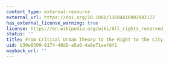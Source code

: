 ```yaml
---
content_type: external-resource
external_url: https://doi.org/10.1080/13604810902982177
has_external_license_warning: true
license: https://en.wikipedia.org/wiki/All_rights_reserved
status: ''
title: From Critical Urban Theory to the Right to the City
uid: b30e0399-8174-48d9-a5a0-4a9e71aefdf2
wayback_url: ''
---
```

